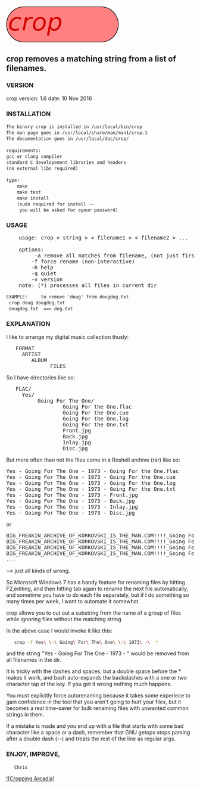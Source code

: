![alt text][logo]

[logo]: https://github.com/spikeysnack/crop/blob/master/doc/crop.png "crop"

## crop removes a matching string from a list of filenames.

### VERSION
crop version:	 1.6  date:	10 Nov 2016

### INSTALLATION
	The binary crop is installed in /usr/local/bin/crop
	The man page goes in /usr/local/share/man/man1/crop.1
	The documentation goes in /usr/local/doc/crop/

	requirements:
	gcc or clang compiler
	standard C developement libraries and headers	
	(no external libs required)

	type:
		make
		make test
		make install 
		(sudo required for install -- 
		 you will be asked for oyour password)


### USAGE
<pre>
	usage: crop < string > < filename1 > < filename2 > ...

	options:
		 -a remove all matches from filename, (not just first match) 
	 	-f force rename (non-interactive)  
	 	-h help 
	 	-q quiet 
	 	-v version 
	note: (*) processes all files in current dir
</pre>


	EXAMPLE:	 to remove 'doug' from dougdog.txt 
	 crop doug dougdog.txt 
	 dougdog.txt  ==> dog.txt  

### EXPLANATION 

I like to arrange my digital music collection thusly:
<pre>
   FORMAT
	 ARTIST
		ALBUM
		      FILES
</pre>
So I have directories like so:
<pre>
   FLAC/
	 Yes/
 	      Going For The One/
				  Going For the One.flac 
				  Going For the One.cue 
				  Going For the One.log
				  Going For the One.txt
				  Front.jpg
				  Back.jpg
				  Inlay.jpg
				  Disc.jpg
</pre>  

But more often than not the files come in a Roshell archive (rar) like so:
<pre>
Yes - Going For The One - 1973 - Going For the One.flac 
Yes - Going For The One - 1973 - Going For the One.cue 
Yes - Going For The One - 1973 - Going For the One.log
Yes - Going For The One - 1973 - Going For the One.txt
Yes - Going For The One - 1973 - Front.jpg
Yes - Going For The One - 1973 - Back.jpg
Yes - Going For The One - 1973 - Inlay.jpg
Yes - Going For The One - 1973 - Disc.jpg
</pre>
or 
<pre>
BIG_FREAKIN_ARCHIVE_OF_KORKOVSKI_IS_THE_MAN.COM!!!!_Going For the One.flac
BIG_FREAKIN_ARCHIVE_OF_KORKOVSKI_IS_THE_MAN.COM!!!!_Going For the One.cue
BIG_FREAKIN_ARCHIVE_OF_KORKOVSKI_IS_THE_MAN.COM!!!!_Going For the One.jpg
BIG_FREAKIN_ARCHIVE_OF_KORKOVSKI_IS_THE_MAN.COM!!!!_Going For the One.txt
...
</pre>
--> just all kinds of wrong.


So Microsoft Windows 7 has a handy feature for renaming files 
by hitting F2,editing, and then  hitting tab again 
to rename the next file automatically,
and sometime you have to do each file separately, 
but if I do something so many times per week, 
I want to automate it somewhat.


crop allows you to cut out a substring 
from the name of a group of files
while ignoring files without the matching string.


In the above case I would invoke it like this:
```bash
   crop -f Yes\ \-\ Going\ For\ The\ One\ \-\ 1973\ -\  *  
```
and the string "Yes - Going For The One - 1973 - " 
would be removed from all filenames in the dir.

It is tricky with the dashes and spaces,
but a double space before the * makes it work, 
and bash auto-expands the backslashes with 
a one or two character tap of the <tab> key. 
If you get it wrong nothing much happens. 

You must explicitly force autorenaming because
it takes some experiece to gain confidence in the tool 
that you aren't going to hurt your files, 
but it becomes a real time-saver for bulk renaming files
with unwanted common strings in them.

If a mistake is made and you end up with a file that starts with
some bad character like a space or a dash, remember that GNU getops
stops parsing after a double dash (--) 
and treats the rest of the line as regular args. 

### ENJOY, IMPROVE, 
       Chris

[![Cropping Arcadia]](https://vimeo.com/231978052)
